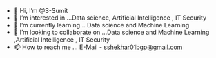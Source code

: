 - 👋 Hi, I’m @S-Sumit
- 👀 I’m interested in ...Data science, Artificial Intelligence , IT Security
- 🌱 I’m currently learning... Data science and Machine Learning
- 💞️ I’m looking to collaborate on ...Data science and Machine Learning ,Artificial Intelligence , IT Security
- 📫 How to reach me ... E-Mail - sshekhar01bgp@gmail.com 

<!---
S-Sumit/S-Sumit is a ✨ special ✨ repository because its `README.md` (this file) appears on your GitHub profile.
You can click the Preview link to take a look at your changes.
--->
